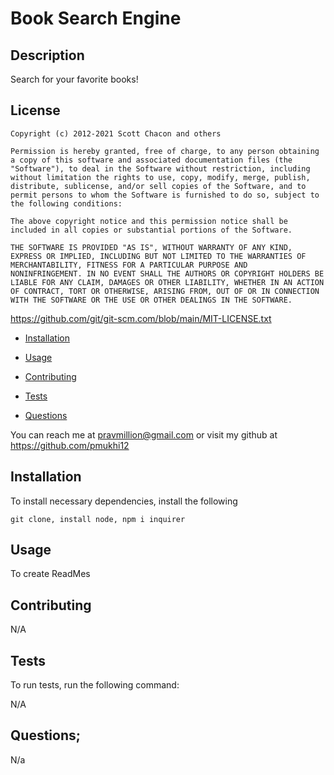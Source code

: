 # Book Search Engine
  
  ## Description
  Search for your favorite books!

  ## License 

  
    Copyright (c) 2012-2021 Scott Chacon and others
    
    Permission is hereby granted, free of charge, to any person obtaining
    a copy of this software and associated documentation files (the
    "Software"), to deal in the Software without restriction, including
    without limitation the rights to use, copy, modify, merge, publish,
    distribute, sublicense, and/or sell copies of the Software, and to
    permit persons to whom the Software is furnished to do so, subject to
    the following conditions:
    
    The above copyright notice and this permission notice shall be
    included in all copies or substantial portions of the Software.
    
    THE SOFTWARE IS PROVIDED "AS IS", WITHOUT WARRANTY OF ANY KIND,
    EXPRESS OR IMPLIED, INCLUDING BUT NOT LIMITED TO THE WARRANTIES OF
    MERCHANTABILITY, FITNESS FOR A PARTICULAR PURPOSE AND
    NONINFRINGEMENT. IN NO EVENT SHALL THE AUTHORS OR COPYRIGHT HOLDERS BE
    LIABLE FOR ANY CLAIM, DAMAGES OR OTHER LIABILITY, WHETHER IN AN ACTION
    OF CONTRACT, TORT OR OTHERWISE, ARISING FROM, OUT OF OR IN CONNECTION
    WITH THE SOFTWARE OR THE USE OR OTHER DEALINGS IN THE SOFTWARE.

  https://github.com/git/git-scm.com/blob/main/MIT-LICENSE.txt
  
  * [Installation](#installation)

  * [Usage](#usage)

  * [Contributing](#contributing)

  * [Tests](#tests)

  * [Questions](#questions)

  You can reach me at pravmillion@gmail.com or visit my github at https://github.com/pmukhi12

  ## Installation

  To install necessary dependencies, install the following
  ```
  git clone, install node, npm i inquirer
  ```

  ## Usage

  To create ReadMes

  ## Contributing

  N/A

  ## Tests

  To run tests, run the following command:
 
  N/A
 
  ## Questions;
  
  N/a